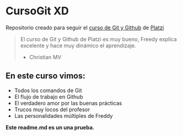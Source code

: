 # CursoGit XD
Repositorio creado para seguir el [ curso de Git y Github](https://platzi.com/cursos/git-github/ " curso de Git y Github") de [Platzi](https://platzi.com/ "Platzi")

> El curso de Git y Github de Platzi es muy bueno, Freedy explica excelente y hace muy dinámico el aprendizaje.
> - Christian MV

## En este curso vimos:
* Todos los comandos de Git
* El flujo de trabajo en Github
* El verdadero amor por las buenas prácticas
* Trucos muy locos del profesor
* Las personalidades múltiples de Freddy

**Este readme.md es un una prueba.**